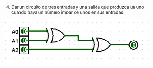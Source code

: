 4. Dar un circuito de tres entradas y una salida que produzca un uno cuando haya un número impar de unos en sus entradas.

![imagen del ejercicio](./img/ej4.png)